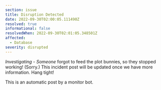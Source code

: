 ```yaml
---
section: issue
title: Disruption Detected
date: 2022-09-30T02:00:05.111490Z
resolved: true
informational: false
resolvedWhen: 2022-09-30T02:01:05.348501Z
affected:
  - Database
severity: disrupted
---
```

*Investigating* - _Someone_ forgot to feed the plot bunnies, so they stopped working! (Sorry.) This incident post will be updated once we have more information. Hang tight!

This is an automatic post by a monitor bot.
        